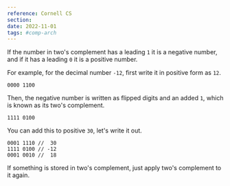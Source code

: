 ```yaml
---
reference: Cornell CS
section: 
date: 2022-11-01
tags: #comp-arch
---
```


If the number in two's complement has a leading `1` it is a negative number, and if it has a leading `0` it is a positive number.

For example, for the decimal number `-12`, first write it in positive form as `12`.

`0000 1100`

Then, the negative number is written as flipped digits and an added `1`, which is known as its two's complement.

`1111 0100`

You can add this to positive `30`, let's write it out.

```
0001 1110 //  30
1111 0100 // -12
0001 0010 //  18
```

If something is stored in two's complement, just apply two's complement to it again.
